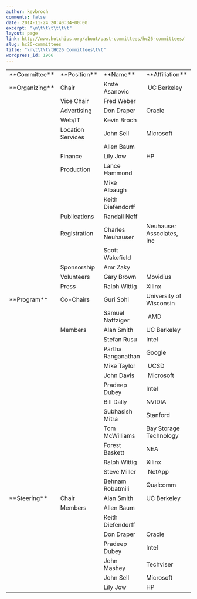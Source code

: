 ```yaml
---
author: kevbroch
comments: false
date: 2014-11-24 20:40:34+00:00
excerpt: "\n\t\t\t\t\t\t"
layout: page
link: http://www.hotchips.org/about/past-committees/hc26-committees/
slug: hc26-committees
title: "\n\t\t\t\tHC26 Committees\t\t"
wordpress_id: 1966
---
```



				


<table cellpadding="0" cellspacing="0" >
<tbody >
<tr >

<td >**Committee**
</td>

<td >**Position**
</td>

<td >**Name**
</td>

<td >**Affiliation**
</td>
</tr>
<tr >

<td >**Organizing**
</td>

<td >Chair
</td>

<td >Krste Asanovic
</td>

<td > UC Berkeley
</td>
</tr>
<tr >

<td >
</td>

<td >Vice Chair
</td>

<td >Fred Weber
</td>

<td >
</td>
</tr>
<tr >

<td >
</td>

<td >Advertising
</td>

<td >Don Draper
</td>

<td >Oracle
</td>
</tr>
<tr >

<td >
</td>

<td >Web/IT
</td>

<td >Kevin Broch
</td>

<td >
</td>
</tr>
<tr >

<td >
</td>

<td >Location Services
</td>

<td >John Sell
</td>

<td >Microsoft
</td>
</tr>
<tr >

<td >
</td>

<td >
</td>

<td >Allen Baum
</td>

<td >
</td>
</tr>
<tr >

<td >
</td>

<td >Finance
</td>

<td >Lily Jow
</td>

<td >HP
</td>
</tr>
<tr >

<td >
</td>

<td >Production
</td>

<td >Lance Hammond
</td>

<td >
</td>
</tr>
<tr >

<td >
</td>

<td >
</td>

<td >Mike Albaugh
</td>

<td >
</td>
</tr>
<tr >

<td >
</td>

<td >
</td>

<td >Keith Diefendorff
</td>

<td >
</td>
</tr>
<tr >

<td >
</td>

<td >Publications
</td>

<td >Randall Neff
</td>

<td >
</td>
</tr>
<tr >

<td >
</td>

<td >Registration
</td>

<td >Charles Neuhauser
</td>

<td >Neuhauser Associates, Inc
</td>
</tr>
<tr >

<td >
</td>

<td >
</td>

<td >Scott Wakefield
</td>

<td >
</td>
</tr>
<tr >

<td >
</td>

<td >Sponsorship
</td>

<td >Amr Zaky
</td>

<td >
</td>
</tr>
<tr >

<td >
</td>

<td >Volunteers
</td>

<td >Gary Brown
</td>

<td >Movidius
</td>
</tr>
<tr >

<td >
</td>

<td >Press
</td>

<td >Ralph Wittig
</td>

<td >Xilinx
</td>
</tr>
<tr >

<td >**Program**
</td>

<td >Co-Chairs
</td>

<td >Guri Sohi
</td>

<td >University of Wisconsin
</td>
</tr>
<tr >

<td >
</td>

<td >
</td>

<td >Samuel Naffziger
</td>

<td > AMD
</td>
</tr>
<tr >

<td >
</td>

<td >Members
</td>

<td >Alan Smith
</td>

<td >UC Berkeley
</td>
</tr>
<tr >

<td >
</td>

<td >
</td>

<td >Stefan Rusu
</td>

<td >Intel
</td>
</tr>
<tr >

<td >
</td>

<td >
</td>

<td >Partha Ranganathan
</td>

<td >Google
</td>
</tr>
<tr >

<td >
</td>

<td >
</td>

<td >Mike Taylor
</td>

<td > UCSD
</td>
</tr>
<tr >

<td >
</td>

<td >
</td>

<td >John Davis
</td>

<td > Microsoft
</td>
</tr>
<tr >

<td >
</td>

<td >
</td>

<td >Pradeep Dubey
</td>

<td >Intel
</td>
</tr>
<tr >

<td >
</td>

<td >
</td>

<td >Bill Dally
</td>

<td >NVIDIA
</td>
</tr>
<tr >

<td >
</td>

<td >
</td>

<td >Subhasish Mitra
</td>

<td >Stanford
</td>
</tr>
<tr >

<td >
</td>

<td >
</td>

<td >Tom McWilliams
</td>

<td >Bay Storage Technology
</td>
</tr>
<tr >

<td >
</td>

<td >
</td>

<td >Forest Baskett
</td>

<td >NEA
</td>
</tr>
<tr >

<td >
</td>

<td >
</td>

<td >Ralph Wittig
</td>

<td >Xilinx
</td>
</tr>
<tr >

<td >
</td>

<td >
</td>

<td >Steve Miller
</td>

<td > NetApp
</td>
</tr>
<tr >

<td >
</td>

<td >
</td>

<td >Behnam Robatmili
</td>

<td >Qualcomm
</td>
</tr>
<tr >

<td >**Steering**
</td>

<td >Chair
</td>

<td >Alan Smith
</td>

<td >UC Berkeley
</td>
</tr>
<tr >

<td >
</td>

<td >Members
</td>

<td >Allen Baum
</td>

<td >
</td>
</tr>
<tr >

<td >
</td>

<td >
</td>

<td >Keith Diefendorff
</td>

<td >
</td>
</tr>
<tr >

<td >
</td>

<td >
</td>

<td >Don Draper
</td>

<td >Oracle
</td>
</tr>
<tr >

<td >
</td>

<td >
</td>

<td >Pradeep Dubey
</td>

<td >Intel
</td>
</tr>
<tr >

<td >
</td>

<td >
</td>

<td >John Mashey
</td>

<td >Techviser
</td>
</tr>
<tr >

<td >
</td>

<td >
</td>

<td >John Sell
</td>

<td >Microsoft
</td>
</tr>
<tr >

<td >
</td>

<td >
</td>

<td >Lily Jow
</td>

<td >HP
</td>
</tr>
</tbody>
</table>


		
